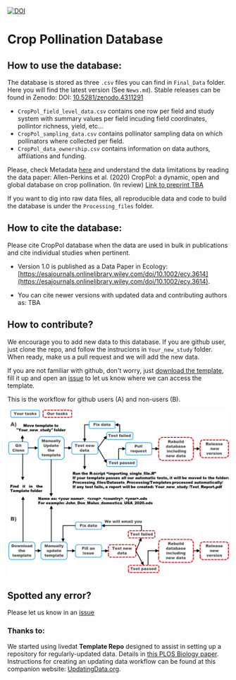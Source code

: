 [![DOI](https://zenodo.org/badge/240485535.svg)](https://zenodo.org/badge/latestdoi/240485535)

# Crop Pollination Database

## How to use the database:

The database is stored as three `.csv` files you can find in `Final_Data` folder. Here you will find the latest version (See `News.md`). Stable releases can be found in Zenodo: DOI: [10.5281/zenodo.4311291](https://zenodo.org/badge/latestdoi/240485535)

- `CropPol_field_level_data.csv` contains one row per field and study system with summary values per field incuding field coordinates, pollintor richness, yield, etc...
- `CropPol_sampling_data.csv` contains pollinator sampling data on which pollinators where collected per field. 
- `CropPol_data_ownership.csv` contains information on data authors, affiliations and funding.

Please, check Metadata [here](http://htmlpreview.github.io/?https://github.com/ibartomeus/OBservData/blob/master/Metadata/docs/index_Rev.html) and understand the data limitations by reading the data paper: Allen-Perkins et al. (2020) CropPol: a dynamic, open and global database on crop pollination. (In review) [Link to preprint TBA]()

If you want to dig into raw data files, all reproducible data and code to build the database is under the `Processing_files` folder.

## How to cite the database:

Please cite CropPol database when the data are used in bulk in publications and cite individual studies when pertinent. 

- Version 1.0 is published as a Data Paper in Ecology: [https://esajournals.onlinelibrary.wiley.com/doi/10.1002/ecy.3614](https://esajournals.onlinelibrary.wiley.com/doi/10.1002/ecy.3614).  

- You can cite newer versions with updated data and contributing authors as: TBA

## How to contribute?

We encourage you to add new data to this database. If you are github user, just clone the repo, and follow the instrucions in `Your_new_study` folder. When ready, make us a pull request and we will add the new data.

If you are not familiar with github, don't worry, just [download the template](https://github.com/ibartomeus/OBservData/raw/master/Template/Template_example_V9.ods), fill it up and open an [issue](https://github.com/ibartomeus/OBservData/issues/new?assignees=AlfonsoAllen&labels=New+data&template=new-data.md&title=%5Bdata%5D) to let us know where we can access the template.

This is the workflow for github users (A) and non-users (B). 

![](Your_new_study/workflow.jpeg)


## Spotted any error?

Please let us know in an [issue](https://github.com/ibartomeus/OBservData/issues/new?assignees=AlfonsoAllen&labels=bug&template=bug_report.md&title=%5Bbug%5D)

### Thanks to:  

We started using livedat **Template Repo** designed to assist in setting up a repository for regularly-updated data. Details in [this PLOS Biology paper](https://doi.org/10.1371/journal.pbio.3000125). Instructions for creating an updating data workflow can be found at this companion website: [UpdatingData.org](https://www.updatingdata.org/).  

